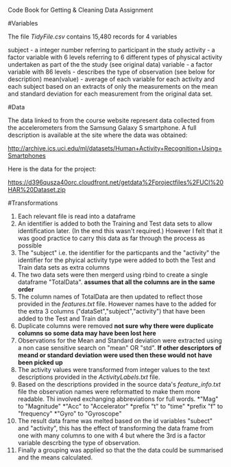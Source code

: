 Code Book for Getting & Cleaning Data Assignment


#Variables

The file *TidyFile.csv* contains 15,480 records for 4 variables

subject - a integer number referring to participant in the study
activity - a factor variable with 6 levels referring to 6 different types of physical activity undertaken as part of the the study (see original data)
variable - a factor variable with 86 levels - describes the type of observation (see below for description)	
mean(value) - average of each variable for each activity and each subject based on an extracts of only the measurements on the mean and standard deviation for each measurement
from the original data set.


#Data

The data linked to from the course website represent data collected from the accelerometers from the Samsung Galaxy S smartphone. 
A full description is available at the site where the data was obtained:

http://archive.ics.uci.edu/ml/datasets/Human+Activity+Recognition+Using+Smartphones

Here is the data for the project:

https://d396qusza40orc.cloudfront.net/getdata%2Fprojectfiles%2FUCI%20HAR%20Dataset.zip



#Transformations

1. Each relevant file is read into a dataframe
2. An identifier is added to both the Training and Test data sets to allow identification later. (In the end this wasn't required.) However I felt that it was good practice
to carry this data as far through the process as possible
3. The "subject" i.e. the identifier for the particpants and the "activity" the identifier for the phyical activity type were added to both the Test and Train data sets as extra columns
4. The two data sets were then mergerd using rbind to create a single dataframe "TotalData". **assumes that all the columns are in the same order**
5. The column names of TotalData are then updated to reflect those provided in the *features.txt* file. However names have to the added for the extra 3 columns ("dataSet","subject","activity") 
that have been added to the Test and Train data
6. Duplicate columns were removed **not sure why there were duplicate columns so some data may have been lost here**
7. Observations for the Mean and Standard deviation were extracted using a non case sensitive search on "mean" OR "std".  **If other descriptors of meand or standard deviation were used then these would not have been picked up**
8. The activity values were transformed from integer values to the text descriptions provided in the *ActivityLabels.txt* file.
9. Based on the descriptions provided in the source data's *feature_info.txt* file the observation names were reformatted to make them more readable. Thi involved exchanging abbreviations for full words.
	*"Mag" to "Magnitude"
	*"Acc" to "Accelerator"
	*prefix "t" to "time"
	*prefix "f" to "frequency"
	*"Gyro" to "Gyroscope"
10. The result data frame was melted based on the id variables "subect" and "activity", this has the effect of transforming the data frame from one with many columns to one with 4 but where
the 3rd is a factor variable descrbing the type of observation.
11. Finally a grouping was applied so that the the data could be summarised and the means calculated.
  
  